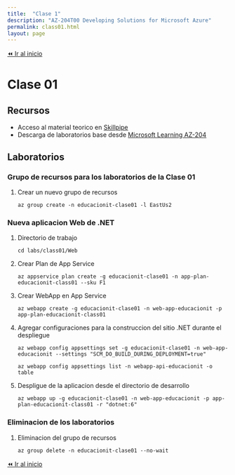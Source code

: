 ```yaml
---
title:  "Clase 1"
description: "AZ-204T00 Developing Solutions for Microsoft Azure"
permalink: class01.html
layout: page
---
```


[⏪ Ir al inicio](index.md)

# Clase 01

## Recursos

* Acceso al material teorico en [Skillpipe](https://www.skillpipe.com/#/bookshelf/books)
* Descarga de laboratorios base desde [Microsoft Learning AZ-204](https://github.com/MicrosoftLearning/AZ-204-DevelopingSolutionsforMicrosoftAzure/archive/refs/heads/master.zip)


## Laboratorios

### Grupo de recursos para los laboratorios de la Clase 01

1. Crear un nuevo grupo de recursos
    ```pwsh
    az group create -n educacionit-clase01 -l EastUs2
    ```

### Nueva aplicacion Web de .NET

1. Directorio de trabajo
    ```pwsh
    cd labs/class01/Web
    ```
1. Crear Plan de App Service
    ```pwsh
    az appservice plan create -g educacionit-clase01 -n app-plan-educacionit-class01 --sku F1
    ```
1. Crear WebApp en App Service
    ```pwsh
    az webapp create -g educacionit-clase01 -n web-app-educacionit -p app-plan-educacionit-class01
    ```
1. Agregar configuraciones para la construccion del sitio .NET durante el despliegue
    ```pwsh
    az webapp config appsettings set -g educacionit-clase01 -n web-app-educacionit --settings "SCM_DO_BUILD_DURING_DEPLOYMENT=true"

    az webapp config appsettings list -n webapp-api-educacionit -o table
    ```
1. Despligue de la aplicacion desde el directorio de desarrollo
    ```pwsh
    az webapp up -g educacionit-clase01 -n web-app-educacionit -p app-plan-educacionit-class01 -r "dotnet:6"
    ```

### Eliminacion de los laboratorios

1. Eliminacion del grupo de recursos
    ```pwsh
    az group delete -n educacionit-clase01 --no-wait
    ```

[⏪ Ir al inicio](index.md)